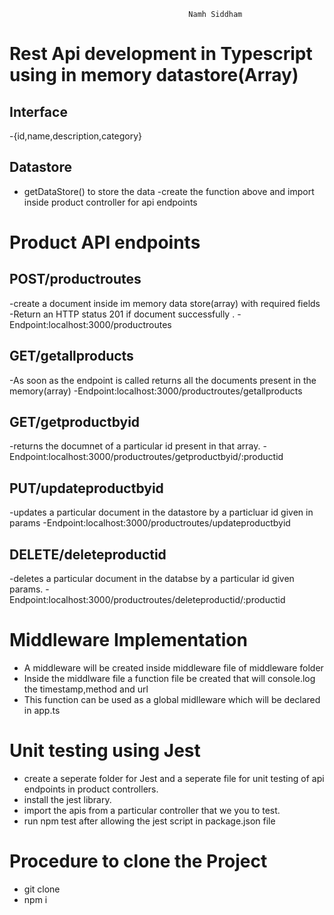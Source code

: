                                             Namh Siddham

# Rest Api development in Typescript  using in memory datastore(Array)

## Interface

-{id,name,description,category}


## Datastore
- getDataStore()  to store the data
-create the function above and import inside product controller for api endpoints


# Product API endpoints

## POST/productroutes
-create a document inside im memory data store(array) with required fields
-Return an HTTP status 201 if  document successfully .
-Endpoint:localhost:3000/productroutes

## GET/getallproducts
-As soon as the endpoint is called returns all the documents present in the memory(array)
-Endpoint:localhost:3000/productroutes/getallproducts

## GET/getproductbyid
-returns the documnet of a particular id present in that array.
-Endpoint:localhost:3000/productroutes/getproductbyid/:productid

## PUT/updateproductbyid
-updates a particular document in the datastore by a particluar id given in params
-Endpoint:localhost:3000/productroutes/updateproductbyid

## DELETE/deleteproductid
-deletes a particular document in the databse by a particular id given params.
-Endpoint:localhost:3000/productroutes/deleteproductid/:productid


# Middleware Implementation
- A middleware will be created inside middleware file of middleware folder
- Inside the middlware file a function file be created that will console.log 
  the timestamp,method and url 
- This function can be used as a global midlleware which will be declared in app.ts


# Unit testing using Jest
- create a seperate folder for Jest and a seperate file for unit testing of api endpoints in product controllers.
- install the jest library.
- import the apis from a particular controller that we you to test.
- run npm test after allowing the jest script in package.json file


# Procedure to clone the Project
- git clone
- npm i